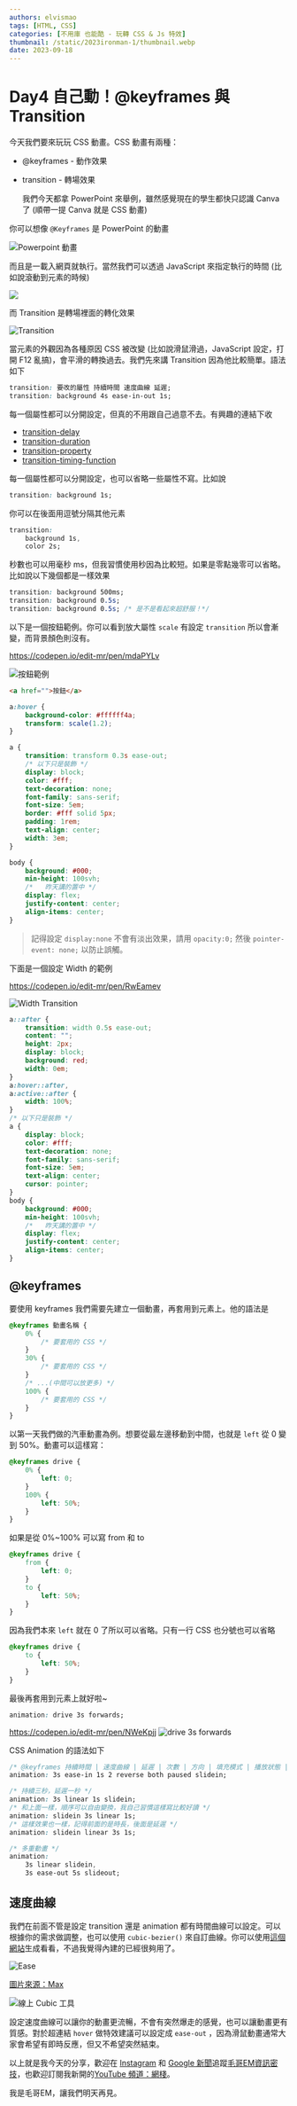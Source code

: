 ```yaml
---
authors: elvismao
tags: [HTML, CSS]
categories: [不用庫 也能酷 - 玩轉 CSS & Js 特效]
thumbnail: /static/2023ironman-1/thumbnail.webp
date: 2023-09-18
---
```


# Day4 自己動！@keyframes 與 Transition

今天我們要來玩玩 CSS 動畫。CSS 動畫有兩種：

- @keyframes - 動作效果
- transition - 轉場效果

    我們今天都拿 PowerPoint 來舉例，雖然感覺現在的學生都快只認識 Canva 了 (順帶一提 Canva 就是 CSS 動畫)

你可以想像 `@Keyframes` 是 PowerPoint 的動畫

![Powerpoint 動畫](ppt.webp)

而且是一載入網頁就執行。當然我們可以透過 JavaScript 來指定執行的時間 (比如說滾動到元素的時候)

![](start.webp)

而 Transition 是轉場裡面的轉化效果

![Transition](transition.webp)

當元素的外觀因為各種原因 CSS 被改變 (比如說滑鼠滑過，JavaScript 設定，打開 F12 亂搞)，會平滑的轉換過去。我們先來講 Transition 因為他比較簡單。語法如下

```css
transition: 要改的屬性 持續時間 速度曲線 延遲;
transition: background 4s ease-in-out 1s;
```

每一個屬性都可以分開設定，但真的不用跟自己過意不去。有興趣的連結下收

- [transition-delay](https://developer.mozilla.org/en-US/docs/Web/CSS/transition-delay)
- [transition-duration](https://developer.mozilla.org/en-US/docs/Web/CSS/transition-duration)
- [transition-property](https://developer.mozilla.org/en-US/docs/Web/CSS/transition-property)
- [transition-timing-function](https://developer.mozilla.org/en-US/docs/Web/CSS/transition-timing-function)

每一個屬性都可以分開設定，也可以省略一些屬性不寫。比如說

```css
transition: background 1s;
```

你可以在後面用逗號分隔其他元素

```css
transition:
    background 1s,
    color 2s;
```

秒數也可以用毫秒 ms，但我習慣使用秒因為比較短。如果是零點幾零可以省略。比如說以下幾個都是一樣效果

```css
transition: background 500ms;
transition: background 0.5s;
transition: background 0.5s; /* 是不是看起來超舒服！*/
```

以下是一個按鈕範例。你可以看到放大屬性 `scale` 有設定 `transition` 所以會漸變，而背景顏色則沒有。

https://codepen.io/edit-mr/pen/mdaPYLv

![按鈕範例](button.webp)

```html
<a href="">按鈕</a>
```

```css
a:hover {
    background-color: #ffffff4a;
    transform: scale(1.2);
}

a {
    transition: transform 0.3s ease-out;
    /* 以下只是裝飾 */
    display: block;
    color: #fff;
    text-decoration: none;
    font-family: sans-serif;
    font-size: 5em;
    border: #fff solid 5px;
    padding: 1rem;
    text-align: center;
    width: 3em;
}

body {
    background: #000;
    min-height: 100svh;
    /*   昨天講的置中 */
    display: flex;
    justify-content: center;
    align-items: center;
}
```

> 記得設定 `display:none` 不會有淡出效果，請用 `opacity:0;` 然後 `pointer-event: none;` 以防止誤觸。

下面是一個設定 Width 的範例

https://codepen.io/edit-mr/pen/RwEamev

![Width Transition](width.gif)

```css
a::after {
    transition: width 0.5s ease-out;
    content: "";
    height: 2px;
    display: block;
    background: red;
    width: 0em;
}
a:hover::after,
a:active::after {
    width: 100%;
}
/* 以下只是裝飾 */
a {
    display: block;
    color: #fff;
    text-decoration: none;
    font-family: sans-serif;
    font-size: 5em;
    text-align: center;
    cursor: pointer;
}
body {
    background: #000;
    min-height: 100svh;
    /*   昨天講的置中 */
    display: flex;
    justify-content: center;
    align-items: center;
}
```

## @keyframes

要使用 keyframes 我們需要先建立一個動畫，再套用到元素上。他的語法是

```css
@keyframes 動畫名稱 {
    0% {
        /* 要套用的 CSS */
    }
    30% {
        /* 要套用的 CSS */
    }
    /* ...(中間可以放更多) */
    100% {
        /* 要套用的 CSS */
    }
}
```

以第一天我們做的汽車動畫為例。想要從最左邊移動到中間，也就是 `left` 從 0 變到 50%。動畫可以這樣寫：

```css
@keyframes drive {
    0% {
        left: 0;
    }
    100% {
        left: 50%;
    }
}
```

如果是從 0%~100% 可以寫 from 和 to

```css
@keyframes drive {
    from {
        left: 0;
    }
    to {
        left: 50%;
    }
}
```

因為我們本來 `left` 就在 0 了所以可以省略。只有一行 CSS 也分號也可以省略

```css
@keyframes drive {
    to {
        left: 50%;
    }
}
```

最後再套用到元素上就好啦~

```css
animation: drive 3s forwards;
```

https://codepen.io/edit-mr/pen/NWeKpjj
![drive 3s forwards](car.gif)

CSS Animation 的語法如下

```css
/* @keyframes 持續時間 | 速度曲線 | 延遲 | 次數 | 方向 | 填充模式 | 播放狀態 | 名稱 */
animation: 3s ease-in 1s 2 reverse both paused slidein;

/* 持續三秒，延遲一秒 */
animation: 3s linear 1s slidein;
/* 和上面一樣，順序可以自由變換，我自己習慣這樣寫比較好讀 */
animation: slidein 3s linear 1s;
/* 這樣效果也一樣，記得前面的是時長，後面是延遲 */
animation: slidein linear 3s 1s;

/* 多重動畫 */
animation:
    3s linear slidein,
    3s ease-out 5s slideout;
```

## 速度曲線

我們在前面不管是設定 transition 還是 animation 都有時間曲線可以設定。可以根據你的需求做調整，也可以使用 `cubic-bezier()` 來自訂曲線。你可以使用[這個網站](https://cubic-bezier.com/)生成看看，不過我覺得內建的已經很夠用了。

![Ease](ease.webp)

[圖片來源：Max](https://www.programonaut.com/css-animations-learn-how-to-create-cool-animations-quickly/)

![線上 Cubic 工具](cubic.webp)

設定速度曲線可以讓你的動畫更流暢，不會有突然爆走的感覺，也可以讓動畫更有質感。對於超連結 `hover` 做特效建議可以設定成 `ease-out` ，因為滑鼠動畫通常大家會希望有即時反應，但又不希望突然結束。

以上就是我今天的分享，歡迎在 [Instagram](https://www.instagram.com/emtech.cc) 和 [Google 新聞](https://news.google.com/publications/CAAqBwgKMKXLvgswsubVAw?ceid=TW:zh-Hant&oc=3)追蹤[毛哥EM資訊密技](https://emtech.cc/)，也歡迎訂閱我新開的[YouTube 頻道：網棧](https://www.youtube.com/@webpallet)。

我是毛哥EM，讓我們明天再見。
